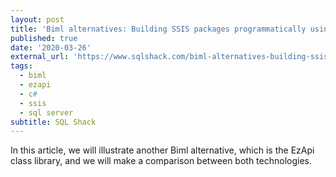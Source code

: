 ```yaml
---
layout: post
title: 'Biml alternatives: Building SSIS packages programmatically using EzAPI'
published: true
date: '2020-03-26'
external_url: 'https://www.sqlshack.com/biml-alternatives-building-ssis-packages-programmatically-using-ezapi/'
tags:
  - biml
  - ezapi
  - c#
  - ssis
  - sql server
subtitle: SQL Shack
---
```

In this article, we will illustrate another Biml alternative, which is the EzApi class library, and we will make a comparison between both technologies.
